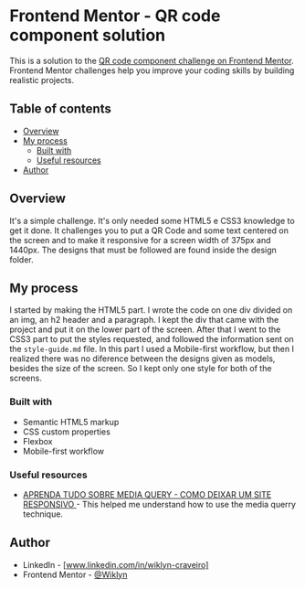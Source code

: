 # Frontend Mentor - QR code component solution

This is a solution to the [QR code component challenge on Frontend Mentor](https://www.frontendmentor.io/challenges/qr-code-component-iux_sIO_H). Frontend Mentor challenges help you improve your coding skills by building realistic projects. 

## Table of contents

- [Overview](#overview)
- [My process](#my-process)
  - [Built with](#built-with)
  - [Useful resources](#built-with)
- [Author](#author)

## Overview

It's a simple challenge. It's only needed some HTML5 e CSS3 knowledge to get it done. It challenges you to put a QR Code and some text centered on the screen and to make it responsive for a screen width of 375px and 1440px. The designs that must be followed are found inside the design folder.

## My process

I started by making the HTML5 part. I wrote the code on one div divided on an img, an h2 header and a paragraph. I kept the div that came with the project and put it on the lower part of the screen. After that I went to the CSS3 part to put the styles requested, and followed the information sent on the `style-guide.md` file. In this part I used a Mobile-first workflow, but then I realized there was no diference between the designs given as models, besides the size of the screen. So I kept only one style for both of the screens.

### Built with

- Semantic HTML5 markup
- CSS custom properties
- Flexbox
- Mobile-first workflow

### Useful resources

- [APRENDA TUDO SOBRE MEDIA QUERY - COMO DEIXAR UM SITE RESPONSIVO
](https://www.youtube.com/watch?v=jEf_zX4fKqU) - This helped me understand how to use the media querry technique.

## Author

- LinkedIn - [www.linkedin.com/in/wiklyn-craveiro]
- Frontend Mentor - [@Wiklyn](https://www.frontendmentor.io/profile/Wiklyn)

